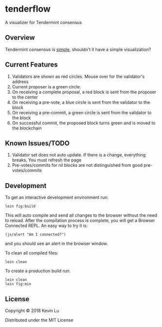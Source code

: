 # tenderflow

A visualizer for Tendermint consensus

## Overview

Tendermint consensus is [simple](https://tendermint.com/docs/introduction/what-is-tendermint.html#consensus-overview), shouldn't it have a simple visualization?

## Current Features

1. Validators are shown as red circles. Mouse over for the validator's address
2. Current proposer is a green circle.
3. On receiving a complete proposal, a red block is sent from the proposer to the center
4. On receiving a pre-vote, a blue circle is sent from the validator to the block
5. On receiving a pre-commit, a green circle is sent from the validator to the block
6. On successful commit, the proposed block turns green and is moved to the blockchain


## Known Issues/TODO

1. Validator set does not auto update. If there is a change, everything breaks. You must refresh the page
2. Pre-votes/commits for nil blocks are not distinguished from good pre-votes/commits

## Development

To get an interactive development environment run:

    lein fig:build

This will auto compile and send all changes to the browser without the
need to reload. After the compilation process is complete, you will
get a Browser Connected REPL. An easy way to try it is:

    (js/alert "Am I connected?")

and you should see an alert in the browser window.

To clean all compiled files:

	lein clean

To create a production build run:

	lein clean
	lein fig:min


## License

Copyright © 2018 Kevin Lu

Distributed under the MIT License
